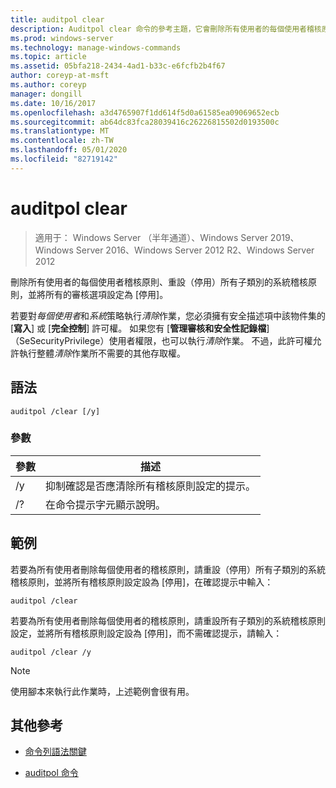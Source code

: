 ```yaml
---
title: auditpol clear
description: Auditpol clear 命令的參考主題，它會刪除所有使用者的每個使用者稽核原則，重設（停用）所有子類別的系統稽核原則，並將所有的審核選項設定為 [停用]。
ms.prod: windows-server
ms.technology: manage-windows-commands
ms.topic: article
ms.assetid: 05bfa218-2434-4ad1-b33c-e6fcfb2b4f67
author: coreyp-at-msft
ms.author: coreyp
manager: dongill
ms.date: 10/16/2017
ms.openlocfilehash: a3d4765907f1dd614f5d0a61585ea09069652ecb
ms.sourcegitcommit: ab64dc83fca28039416c26226815502d0193500c
ms.translationtype: MT
ms.contentlocale: zh-TW
ms.lasthandoff: 05/01/2020
ms.locfileid: "82719142"
---
```

# <a name="auditpol-clear"></a>auditpol clear

> 適用于： Windows Server （半年通道）、Windows Server 2019、Windows Server 2016、Windows Server 2012 R2、Windows Server 2012

刪除所有使用者的每個使用者稽核原則、重設（停用）所有子類別的系統稽核原則，並將所有的審核選項設定為 [停用]。

若要對*每個使用者*和*系統*策略執行*清除*作業，您必須擁有安全描述項中該物件集的 [**寫入**] 或 [**完全控制**] 許可權。 如果您有 [**管理審核和安全性記錄檔**] （SeSecurityPrivilege）使用者權限，也可以執行*清除*作業。 不過，此許可權允許執行整體*清除*作業所不需要的其他存取權。

## <a name="syntax"></a>語法

```
auditpol /clear [/y]
```

### <a name="parameters"></a>參數

| 參數 | 描述 |
| ----------- | --------------- |
| /y | 抑制確認是否應清除所有稽核原則設定的提示。 |
| /? | 在命令提示字元顯示說明。 |

## <a name="examples"></a>範例

若要為所有使用者刪除每個使用者的稽核原則，請重設（停用）所有子類別的系統稽核原則，並將所有稽核原則設定設為 [停用]，在確認提示中輸入：

```
auditpol /clear
```

若要為所有使用者刪除每個使用者的稽核原則，請重設所有子類別的系統稽核原則設定，並將所有稽核原則設定設為 [停用]，而不需確認提示，請輸入：

```
auditpol /clear /y
```

> [!NOTE]
> 使用腳本來執行此作業時，上述範例會很有用。

## <a name="additional-references"></a>其他參考

- [命令列語法關鍵](command-line-syntax-key.md)

- [auditpol 命令](auditpol.md)
